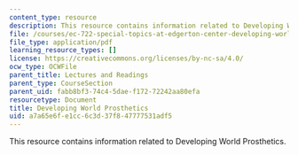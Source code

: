 ```yaml
---
content_type: resource
description: This resource contains information related to Developing World Prosthetics.
file: /courses/ec-722-special-topics-at-edgerton-center-developing-world-prosthetics-spring-2010/a7a65e6fe1cc6c3d37f847777531adf5_MITEC_722S10_lec6_intro.pdf
file_type: application/pdf
learning_resource_types: []
license: https://creativecommons.org/licenses/by-nc-sa/4.0/
ocw_type: OCWFile
parent_title: Lectures and Readings
parent_type: CourseSection
parent_uid: fabb8bf3-74c4-5dae-f172-72242aa80efa
resourcetype: Document
title: Developing World Prosthetics
uid: a7a65e6f-e1cc-6c3d-37f8-47777531adf5
---
```

This resource contains information related to Developing World Prosthetics.